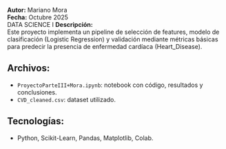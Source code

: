 **Autor:** Mariano Mora  
**Fecha:** Octubre 2025  
DATA SCIENCE I
**Descripción:**  
Este proyecto implementa un pipeline de selección de features, modelo de clasificación
(Logistic Regression) y validación mediante métricas básicas para predecir la presencia
de enfermedad cardíaca (Heart_Disease).

## Archivos:
- `ProyectoParteIII+Mora.ipynb`: notebook con código, resultados y conclusiones.
- `CVD_cleaned.csv`: dataset utilizado.

## Tecnologías:
- Python, Scikit-Learn, Pandas, Matplotlib, Colab.
